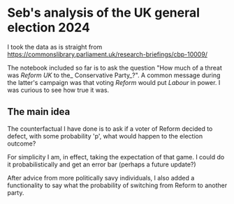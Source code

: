 # Seb's analysis of the UK general election 2024

I took the data as is straight from https://commonslibrary.parliament.uk/research-briefings/cbp-10009/ 

The notebook included so far is to ask the question "How much of a threat was _Reform UK_ to the_ Conservative Party_?". A common message during the latter's campaign was that voting _Reform_ would put _Labour_ in power. I was curious to see how true it was. 

## The main idea

The counterfactual I have done is to ask if a voter of Reform decided to defect, with some probability 'p', what would happen to the election outcome?

For simplicity I am, in effect, taking the expectation of that game. I could do it probabilistically and get an error bar (perhaps a future update?)

After advice from more politically savy individuals, I also added a functionality to say what the probability of switching from Reform to another party.

